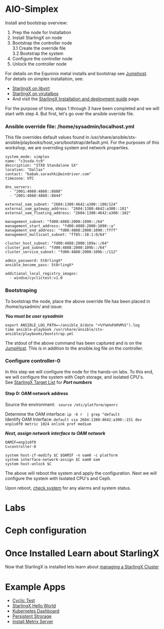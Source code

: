 # AIO-Simplex

Install and bootstrap overview:
1. Prep the node for Installation<br/>
2. Install StarlingX on node<br/>
3. Bootstrap the controller node<br/>
  3.1 Create the override file<br/>
  3.2 Bootstrap the system<br/>
4. Configure the controller node<br/>
5. Unlock the controller node<br/>


For details on the Equninix metal installs and bootstrap see [Jumphost](../jumphost-setup/jump-host.md).<br/>
For details on simplex installation, see:<br/>
- [StarlingX on libvirt](../libvirt/README.md)<br/>
- [StarlingX on virutalbox](../virtualbox/readme.md)<br/>
- And visit the [StarlingX Installation and deployment guide](https://docs.starlingx.io/deploy_install_guides/index-install-e083ca818006.html) page. <br/>

For the purpose of time, steps 1 through 3 have been completed and we will start with step 4. But first, let's go over the ansible override file.

### Ansible override file: /home/sysadmin/localhost.yml

This file overrides default values found in /usr/share/ansible/stx-ansible/playbooks/host_vars/bootstrap/default.yml. For the purposes of this workshop, we are overriding system and network properties.

```
system_mode: simplex
name: "c3sxda-tc9"
description: "STX8 Standalone SX"
location: "Dallas"
contact: "babak.sarashki@windriver.com"
timezone: UTC

dns_servers:
  - "2001:4860:4860::8888"
  - "2001:4860:4860::8844"

external_oam_subnet: "2604:1380:4642:a300::100/124"
external_oam_gateway_address: "2604:1380:4642:a300::101"
external_oam_floating_address: "2604:1380:4642:a300::102"

management_subnet: "fd00:4888:2000:1090::/64"
management_start_address: "fd00:4888:2000:1090::a"
management_end_address: "fd00:4888:2000:1090::ffff"
management_multicast_subnet: "ff05::18:1:0/64"

cluster_host_subnet: "fd00:4888:2000:109a::/64"
cluster_pod_subnet: "fd00:4888:2000:109b::/64"
cluster_service_subnet: "fd00:4888:2000:109b::/112"

admin_password: St8rlingX*
ansible_become_pass: St8rlingX*

additional_local_registry_images:
  - windse/cyclictest:v1.0
```


### Bootstraping
	
To bootstrap the node, place the above override file has been placed in /home/sysadmin/ and issue:

***You must be user sysadmin***
```
export ANSIBLE_LOG_PATH=~/ansible_$(date "+%Y%m%d%H%M%S").log
time ansible-playbook /usr/share/ansible/stx-ansible/playbooks/bootstrap.yml
```

The stdout of the above command has been captured and is on the [JumpHost](http://147.75.35.13/logs). This is in addition to the ansible.log file on the controller.

### Configure controller-0

In this step we will configure the node for the hands-on labs. To this end, we will configure the system with Ceph storage, and isolated CPU's.<br/>
See [StarlingX Target List](../jumphost-setup/jumphost-targets.md) for ***Port numbers***
#### Step 0: OAM network address


Source the environment: ` source /etc/platform/openrc`

Determine the OAM interface: `ip -6 r  | grep ^default`<br/>
Identify OAM Interface: `default via 2604:1380:4642:a300::151 dev enp1s0f0 metric 1024 onlink pref medium`

***Next, assign network interface to OAM network***
```
OAMIF=enp1s0f0
C=controller-0

system host-if-modify $C $OAMIF -n oam0 -c platform
system interface-network-assign $C oam0 oam
system host-unlock $C
```

The above will reboot the system and apply the configuration. Next we will configure the system with Isolated CPU's and Ceph.

Upon reboot, [check system](check-system-upon-reboot.md) for any alarms and system status.

# Labs


# Ceph configuration

# Once Installed Learn about StarlingX

Now that StarlingX is installed lets learn about [managing a StarlingX Cluster](Familiarization-of-StarlingX-Management.md)

# Example Apps

- [Cyclic Test](app-cyclictest.md)
- [StarlingX Hello World](app-hello-starlingx.md)
- [Kubernetes Dashboard](app-kubernetes-dashboard.md)
- [Persistent Strorage](app-hello-persistent-storage.md)
- [Install Metrix Server](https://docs.starlingx.io/admintasks/kubernetes/kubernetes-admin-tutorials-metrics-server.html)